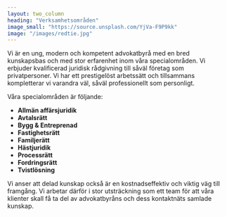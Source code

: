 ```yaml
---
layout: two_column
heading: "Verksamhetsområden"
image_small: "https://source.unsplash.com/YjVa-F9P9kk"
image: "/images/redtie.jpg"
---
```


Vi är en ung, modern och kompetent advokatbyrå med en bred kunskapsbas och med stor erfarenhet inom våra specialområden. Vi erbjuder kvalificerad juridisk rådgivning till såväl företag som privatpersoner. Vi har ett prestigelöst arbetssätt och tillsammans kompletterar vi varandra väl, såväl professionellt som personligt.

Våra specialområden är följande:

- **Allmän affärsjuridik**
- **Avtalsrätt**
- **Bygg & Entreprenad**
- **Fastighetsrätt**
- **Familjerätt**
- **Hästjuridik**
- **Processrätt**
- **Fordringsrätt**
- **Tvistlösning**


Vi anser att delad kunskap också är en kostnadseffektiv och viktig väg till framgång. Vi arbetar därför i stor utsträckning som ett team för att våra klienter skall få ta del av advokatbyråns och dess kontaktnäts samlade kunskap.